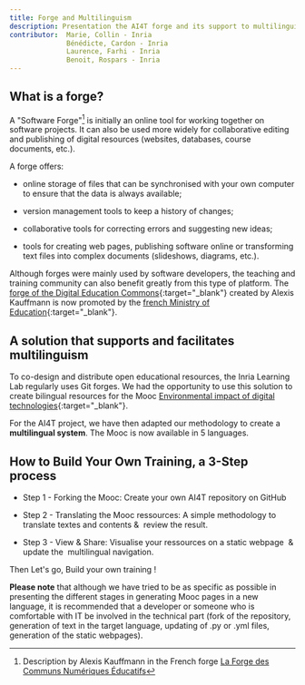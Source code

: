 ```yaml
---
title: Forge and Multilinguism
description: Presentation the AI4T forge and its support to multilinguism - An online tool for working together on educational content.
contributor:  Marie, Collin - Inria
              Bénédicte, Cardon - Inria
              Laurence, Farhi - Inria
              Benoit, Rospars - Inria
---
```


## What is a forge?

A "Software Forge"[^forgedef] is initially an online tool for working together on software projects. It can also be used more widely for collaborative editing and publishing of digital resources (websites, databases, course documents, etc.).

A forge offers:

-   online storage of files that can be synchronised with your own computer to ensure that the data is always available;

-   version management tools to keep a history of changes;

-   collaborative tools for correcting errors and suggesting new ideas;

-   tools for creating web pages, publishing software online or transforming text files into complex documents (slideshows, diagrams, etc.).

Although forges were mainly used by software developers, the teaching and training community can also benefit greatly from this type of platform. The [forge of the Digital Education Commons](https://forge.aeif.fr/framaka/que-la-forge-soit-avec-toi#quest-ce-quune-forge-){:target="_blank"} created by Alexis Kauffmann is now promoted by the [french Ministry of Education](https://www.education.gouv.fr){:target="_blank"}.

## A solution that supports and facilitates multilinguism

To co-design and distribute open educational resources, the Inria Learning Lab regularly uses Git forges. We had the opportunity to use this solution to create bilingual resources for the Mooc [Environmental impact of digital technologies](https://learninglab.gitlabpages.inria.fr/mooc-impacts-num/mooc-impacts-num-ressources/en/index.html){:target="_blank"}.

For the AI4T project, we have then adapted our methodology to create a **multilingual system**. The Mooc is now available in 5 languages.

## **How to Build Your Own Training, a 3-Step process**

-   Step 1 - Forking the Mooc: Create your own AI4T repository on GitHub

-   Step 2 - Translating the Mooc ressources: A simple methodology to translate textes and contents &  review the result.

-   Step 3 - View & Share: Visualise your ressources on a static webpage  & update the  multilingual navigation.

Then Let's go, Build your own training !

**Please note** that although we have tried to be as specific as possible in presenting the different stages in generating Mooc pages in
a new language, it is recommended that a developer or someone who is comfortable with IT be involved in the technical part (fork of the
repository, generation of text in the target language, updating of .py or .yml files, generation of the static webpages).

[^forgedef]: Description by Alexis Kauffmann in the French forge [La Forge des Communs Numériques Éducatifs](https://forge.aeif.fr/framaka/que-la-forge-soit-avec-toi#quest-ce-quune-forge-)
